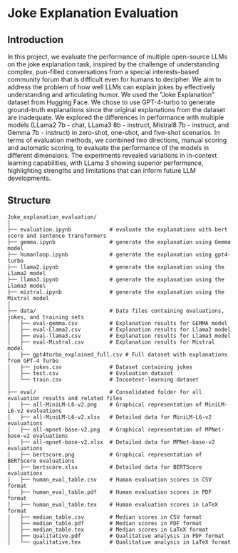 # Joke Explanation Evaluation

## Introduction
In this project, we evaluate the performance of multiple open-source LLMs on the joke explanation task, inspired by the challenge of understanding complex, pun-filled conversations from a special interests-based community forum that is difficult even for humans to decipher. We aim to address the problem of how well LLMs can explain jokes by effectively understanding and articulating humor. We used the "Joke Explanation" dataset from Hugging Face. We chose to use GPT-4-turbo to generate ground-truth explanations since the original explanations from the dataset are inadequate. We explored the differences in performance with multiple models (LLama2 7b - chat, LLama3 8b - instruct, Mistral8 7b - instruct, and Gemma 7b - instruct) in zero-shot, one-shot, and five-shot scenarios. In terms of evaluation methods, we combined two directions, manual scoring and automatic scoring, to evaluate the performance of the models in different dimensions. The experiments revealed variations in in-context learning capabilities, with LLama 3 showing superior performance, highlighting strengths and limitations that can inform future LLM developments.

## Structure
```
Joke_explanation_evaluation/
│
├── evaluation.ipynb            # evaluate the explanations with bert score and sentence transformers
├── gemma.ipynb                 # generate the explanation using Gemma model
├── humanloop.ipynb             # generate the explanation using gpt4-turbo
├── llama2.ipynb                # generate the explanation using the Llama2 model
├── llama3.ipynb                # generate the explanation using the Llama3 model
├── mixtral.ipynb               # generate the explanation using the Mixtral model
│
├── data/                       # Data files containing evaluations, jokes, and training sets
│   ├── eval-gemma.csv          # Explanation results for GEMMA model
│   ├── eval-Llama2.csv         # Explanation results for Llama2 model
│   ├── eval-llama3.csv         # Explanation results for Llama3 model
│   ├── eval-Mistral.csv        # Explanation results for Mistral model
│   ├── gpt4turbo_explained_full.csv # Full dataset with explanations from GPT-4 Turbo
│   ├── jokes.csv               # Dataset containing jokes
│   ├── test.csv                # Evaluation dataset
│   └── train.csv               # Incontext-learning dataset
│
├── eval/                       # Consolidated folder for all evaluation results and related files
│   ├── all-MiniLM-L6-v2.png    # Graphical representation of MiniLM-L6-v2 evaluations
│   ├── all-MiniLM-L6-v2.xlsx   # Detailed data for MiniLM-L6-v2 evaluations
│   ├── all-mpnet-base-v2.png   # Graphical representation of MPNet-base-v2 evaluations
│   ├── all-mpnet-base-v2.xlsx  # Detailed data for MPNet-base-v2 evaluations
│   ├── bertscore.png           # Graphical representation of BERTScore evaluations
│   ├── bertscore.xlsx          # Detailed data for BERTScore evaluations
│   ├── human_eval_table.csv    # Human evaluation scores in CSV format
│   ├── human_eval_table.pdf    # Human evaluation scores in PDF format
│   ├── human_eval_table.tex    # Human evaluation scores in LaTeX format
│   ├── median_table.csv        # Median scores in CSV format
│   ├── median_table.pdf        # Median scores in PDF format
│   ├── median_table.tex        # Median scores in LaTeX format
│   ├── qualitative.pdf         # Qualitative analysis in PDF format
│   └── qualitative.tex         # Qualitative analysis in LaTeX format
```